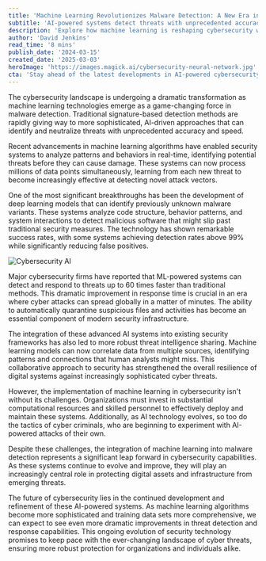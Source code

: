 ```yaml
---
title: 'Machine Learning Revolutionizes Malware Detection: A New Era in Cybersecurity'
subtitle: 'AI-powered systems detect threats with unprecedented accuracy'
description: 'Explore how machine learning is reshaping cybersecurity with advanced detection systems capable of identifying and neutralizing malware with unprecedented accuracy and speed.'
author: 'David Jenkins'
read_time: '8 mins'
publish_date: '2024-03-15'
created_date: '2025-03-03'
heroImage: 'https://images.magick.ai/cybersecurity-neural-network.jpg'
cta: 'Stay ahead of the latest developments in AI-powered cybersecurity. Follow us on LinkedIn for expert insights and analysis on the evolving landscape of digital security.'
---
```


The cybersecurity landscape is undergoing a dramatic transformation as machine learning technologies emerge as a game-changing force in malware detection. Traditional signature-based detection methods are rapidly giving way to more sophisticated, AI-driven approaches that can identify and neutralize threats with unprecedented accuracy and speed.

Recent advancements in machine learning algorithms have enabled security systems to analyze patterns and behaviors in real-time, identifying potential threats before they can cause damage. These systems can now process millions of data points simultaneously, learning from each new threat to become increasingly effective at detecting novel attack vectors.

One of the most significant breakthroughs has been the development of deep learning models that can identify previously unknown malware variants. These systems analyze code structure, behavior patterns, and system interactions to detect malicious software that might slip past traditional security measures. The technology has shown remarkable success rates, with some systems achieving detection rates above 99% while significantly reducing false positives.

![Cybersecurity AI](https://images.magick.ai/cybersecurity-neural-network.jpg)

Major cybersecurity firms have reported that ML-powered systems can detect and respond to threats up to 60 times faster than traditional methods. This dramatic improvement in response time is crucial in an era where cyber attacks can spread globally in a matter of minutes. The ability to automatically quarantine suspicious files and activities has become an essential component of modern security infrastructure.

The integration of these advanced AI systems into existing security frameworks has also led to more robust threat intelligence sharing. Machine learning models can now correlate data from multiple sources, identifying patterns and connections that human analysts might miss. This collaborative approach to security has strengthened the overall resilience of digital systems against increasingly sophisticated cyber threats.

However, the implementation of machine learning in cybersecurity isn't without its challenges. Organizations must invest in substantial computational resources and skilled personnel to effectively deploy and maintain these systems. Additionally, as AI technology evolves, so too do the tactics of cyber criminals, who are beginning to experiment with AI-powered attacks of their own.

Despite these challenges, the integration of machine learning into malware detection represents a significant leap forward in cybersecurity capabilities. As these systems continue to evolve and improve, they will play an increasingly central role in protecting digital assets and infrastructure from emerging threats.

The future of cybersecurity lies in the continued development and refinement of these AI-powered systems. As machine learning algorithms become more sophisticated and training data sets more comprehensive, we can expect to see even more dramatic improvements in threat detection and response capabilities. This ongoing evolution of security technology promises to keep pace with the ever-changing landscape of cyber threats, ensuring more robust protection for organizations and individuals alike.